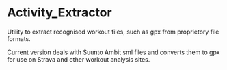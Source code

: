 Activity_Extractor
==========

Utility to extract recognised workout files, such as gpx from proprietory file formats.

Current version deals with Suunto Ambit sml files and converts them to gpx for use on Strava and other workout analysis sites.
